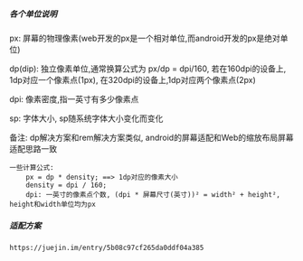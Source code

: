##### 各个单位说明

px: 屏幕的物理像素(web开发的px是一个相对单位,而android开发的px是绝对单位)

dp(dip): 独立像素单位,通常换算公式为 px/dp = dpi/160, 若在160dpi的设备上, 1dp对应一个像素点(1px), 在320dpi的设备上,1dp对应两个像素点(2px)

dpi: 像素密度,指一英寸有多少像素点

sp: 字体大小, sp随系统字体大小变化而变化

备注: dp解决方案和rem解决方案类似, android的屏幕适配和Web的缩放布局屏幕适配思路一致

    一些计算公式:
        px = dp * density; ==> 1dp对应的像素大小
        density = dpi / 160; 
        dpi: 一英寸的像素点个数, (dpi * 屏幕尺寸(英寸))² = width² + height², height和width单位均为px

##### 适配方案

    https://juejin.im/entry/5b08c97cf265da0ddf04a385